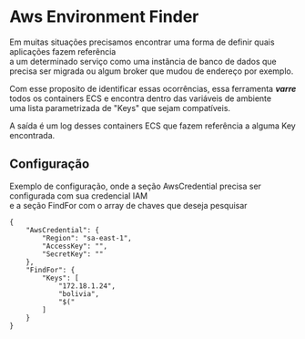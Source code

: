 # Aws Environment Finder

Em muitas situações precisamos encontrar uma forma de definir quais aplicações fazem referência \
a um determinado serviço como uma instância de banco de dados que precisa ser migrada ou algum broker que mudou de endereço por exemplo.

Com esse proposito de identificar essas ocorrências, essa ferramenta ***varre*** todos os containers ECS e encontra dentro das variáveis de ambiente \
uma lista parametrizada de "Keys" que sejam compatíveis.

A saída é um log desses containers ECS que fazem referência a alguma Key encontrada.

## Configuração

Exemplo de configuração, onde a seção AwsCredential precisa ser configurada com sua credencial IAM \
e a seção FindFor com o array de chaves que deseja pesquisar

```appsettings
{
    "AwsCredential": {
        "Region": "sa-east-1",
        "AccessKey": "",
        "SecretKey": ""
    },
    "FindFor": {
        "Keys": [
            "172.18.1.24",
            "bolivia",
            "$("
        ]
    }
}
```
